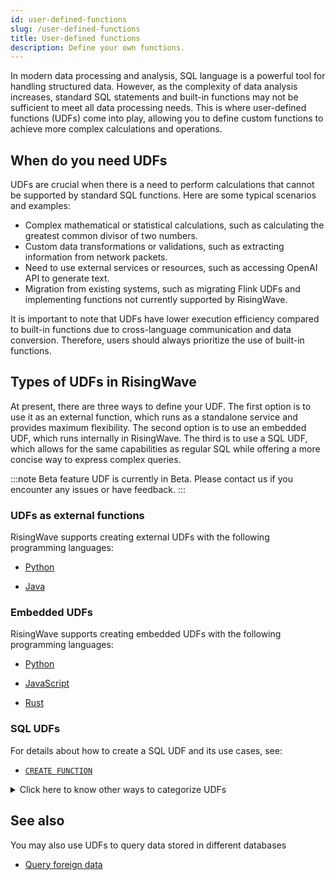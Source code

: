 ```yaml
---
id: user-defined-functions
slug: /user-defined-functions
title: User-defined functions
description: Define your own functions.
---
```

<head>
  <link rel="canonical" href="https://docs.risingwave.com/docs/current/user-defined-functions/" />
</head>

In modern data processing and analysis, SQL language is a powerful tool for handling structured data. However, as the complexity of data analysis increases, standard SQL statements and built-in functions may not be sufficient to meet all data processing needs. This is where user-defined functions (UDFs) come into play, allowing you to define custom functions to achieve more complex calculations and operations.

## When do you need UDFs

UDFs are crucial when there is a need to perform calculations that cannot be supported by standard SQL functions. Here are some typical scenarios and examples:

- Complex mathematical or statistical calculations, such as calculating the greatest common divisor of two numbers.
- Custom data transformations or validations, such as extracting information from network packets.
- Need to use external services or resources, such as accessing OpenAI API to generate text.
- Migration from existing systems, such as migrating Flink UDFs and implementing functions not currently supported by RisingWave.

It is important to note that UDFs have lower execution efficiency compared to built-in functions due to cross-language communication and data conversion. Therefore, users should always prioritize the use of built-in functions.

## Types of UDFs in RisingWave

At present, there are three ways to define your UDF. The first option is to use it as an external function, which runs as a standalone service and provides maximum flexibility. The second option is to use an embedded UDF, which runs internally in RisingWave. The third is to use a SQL UDF, which allows for the same capabilities as regular SQL while offering a more concise way to express complex queries.

:::note Beta feature
UDF is currently in Beta. Please contact us if you encounter any issues or have feedback.
:::

### UDFs as external functions

RisingWave supports creating external UDFs with the following programming languages:

- [Python](/sql/udf/udf-python.md)

- [Java](/sql/udf/udf-java.md)

### Embedded UDFs

RisingWave supports creating embedded UDFs with the following programming languages:

- [Python](/sql/udf/udf-python-embedded.md)

- [JavaScript](/sql/udf/udf-javascript.md)
- [Rust](/sql/udf/udf-rust.md)

### SQL UDFs

For details about how to create a SQL UDF and its use cases, see:

- [`CREATE FUNCTION`](/sql/commands/sql-create-function.md)

<details>

<summary>Click here to know other ways to categorize UDFs</summary>

UDFs can be categorized based on three dimensions. In the documentation provided above, we categorize them according to the execution method of functions, which has an impact on their performance and capabilities.

The other two dimensions are:

- the input and output of functions

  For this dimension, since common SQL functions include scalar functions,  table functions, aggregate functions, and window functions, UDFS can be classified as user-defined scalar functions (abbreviated as UDFs), user-defined table functions(UDTFs), user-defined aggregate functions(UDAFs), and user-defined window functions(UDWFs).

  RisingWave currently supports UDF, UDTF and UDAF, covering most practical needs. 
 
- the language used to write the function

  RisingWave currently supports using SQL, Python, Java, JavaScript, and Rust to write UDFs.
</details>


## See also

You may also use UDFs to query data stored in different databases

- [Query foreign data](/sql/udf/udf-foreign-data.md)
